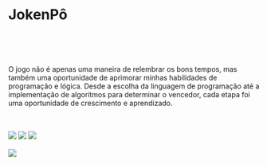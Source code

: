 <h1>JokenPô</h1>
<br>
<br>
<br>
<p>O jogo não é apenas uma maneira de relembrar os bons tempos, mas também uma oportunidade de aprimorar minhas habilidades de programação e lógica. Desde a escolha da linguagem de programação até a implementação de algoritmos para determinar o vencedor, cada etapa foi uma oportunidade de crescimento e aprendizado.</p>
<br>
<br>
<img src="https://img.shields.io/badge/JavaScript-F7DF1E?style=for-the-badge&logo=javascript&logoColor=black">
<img src="https://img.shields.io/badge/HTML5-E34F26?style=for-the-badge&logo=html5&logoColor=white">
<img src="https://img.shields.io/badge/CSS3-1572B6?style=for-the-badge&logo=css3&logoColor=white">
<br>
<br>
<img src="https://github.com/fernandochaggas/Projeto-JokenP-/assets/160587888/53907906-8e86-47f8-8a4e-7964651d49d5">

